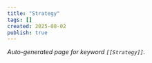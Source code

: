 ```yaml
---
title: "Strategy"
tags: []
created: 2025-08-02
publish: true
---
```


_Auto-generated page for keyword `[[Strategy]]`._
